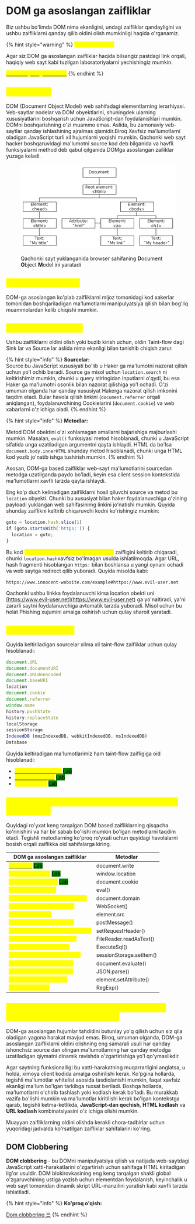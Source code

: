 # DOM ga asoslangan zaifliklar

Biz ushbu bo'limda DOM nima ekanligini, undagi zaifliklar qandayligini va ushbu zaifliklarni qanday qilib oldini olish mumkinligi haqida o'rganamiz.

{% hint style="warning" %}
<mark style="color:yellow;">**Labaratoriyalar:**</mark>

Agar siz DOM ga asoslangan zaifliklar haqida bilsangiz pastdagi link orqali, haqiqiy web sayt kabi tuzilgan laboratoriyalarni yechishingiz mumkin.

<mark style="color:yellow;"></mark>[<mark style="color:yellow;">Labratoriyalarga o'tish ≫</mark>](https://portswigger.net/web-security/all-labs#dom-based-vulnerabilities)<mark style="color:yellow;"></mark>
{% endhint %}

## <mark style="color:yellow;">DOM nima ?</mark> <a href="#dom-nima" id="dom-nima"></a>

DOM (Document Object Model) web sahifadagi elementlarning ierarhiyasi. Veb-saytlar  nodelar va DOM obyektlarini, shuningdek ularning xususiyatlarini boshqarish uchun JavaScript-dan foydalanishlari mumkin. DOMni boshqarishning o'zi muammo emas. Aslida, bu zamonaviy veb-saytlar qanday ishlashining ajralmas qismidir.Biroq  Xavfsiz ma'lumotlarni oladigan JavaScript turli xil hujumlarni yoqishi mumkin. Qachonki web sayt hacker boshqaruvidagi ma'lumotni source kod deb bilganida va havfli funksiyalarni method deb qabul qilganida DOMga asoslangan zailiklar yuzaga keladi.

<figure><img src="../../.gitbook/assets/image (25).png" alt=""><figcaption><p>Qachonki sayt yuklanganida browser sahifaning <strong>D</strong>ocument <strong>O</strong>bject <strong>M</strong>odel ini yaratadi</p></figcaption></figure>

## <mark style="color:yellow;">Taint-Flow zaifliklar</mark> <a href="#taint-flow-zaifliklar" id="taint-flow-zaifliklar"></a>

DOM-ga asoslangan ko'plab zaifliklarni mijoz tomonidagi kod xakerlar tomonidan boshqariladigan ma'lumotlarni manipulyatsiya qilish bilan bog'liq muammolardan kelib chiqishi mumkin.

## <mark style="color:yellow;">Taint flow o'zi nima?</mark> <a href="#taint-flow-ozi-nima" id="taint-flow-ozi-nima"></a>

Ushbu zaifliklarni oldini olish yoki buzib kirish uchun, oldin Taint-flow dagi Sink lar va Source lar aslida nima ekanligi bilan tanishib chiqish zarur.

{% hint style="info" %}
**Sourcelar:**\
Source bu JavaScript xususiyati bo'lib u Haker ga ma'lumotni nazorat qilish uchun yo'l ochib beradi. Source ga misol uchun `location.search` ni keltirishimiz mumkin, chunki u query stiringidan inputlarni o'qydi, bu esa Haker ga ma'lumotni osonlik bilan nazorat qilishiga yo'l ochadi. O'zi umuman olganda har qanday xususiyat Hakerga nazorat qilish imkonini taqdim etadi. Bular havola qilish linkini (`document.referrer` orqali aniqlangan), foydalanuvchining Cookielarini (`document.cookie`) va web xabarlarni o'z ichiga oladi.
{% endhint %}

{% hint style="info" %}
**Metodlar:**

Metod DOM obektini o'zi xohlamagan amallarni bajarishiga majburlashi mumkin. Masalan, `eval()` funksiyasi metod hisoblanadi, chunki u JavaScript sifatida unga uzatiladigan argumentni qayta ishlaydi. HTML da bo'lsa `document.body.innerHTML` shunday metod hisoblanadi, chunki unga HTML kod yozib jo'natib ishga tushirish mumkin.
{% endhint %}

Asosan, DOM-ga based zaifliklar web-sayt ma'lumotlarini sourcedan metodga uzatilganda paydo bo'ladi, keyin esa client session kontekstida ma'lumotlarni xavfli tarzda qayta ishlaydi.

Eng ko'p duch kelinadigan zaifliklarni hosil qiluvchi source va metod bu `location` obyekti. Chunki bu xususiyat bilan haker foydalanuvchiga o'zining payloadi yuklangan web sahifasinimg linkini jo'natishi mumkin. Quyida shunday zaiflikni keltirib chiqaruvchi kodni ko'rishingiz mumkin:

```javascript
goto = location.hash.slice(1)
if (goto.startsWith('https:')) {
  location = goto;
}
```

Bu kod <mark style="color:yellow;">DOM ga asoslangan open redirection</mark> zaifligini keltirib chiqaradi, chunki `location.hash`xavfsiz bo'lmagan usulda ishlatilmoqda. Agar URL, hash fragmenti hisoblangan `https:` bilan boshlansa u yangi oynani ochadi va web saytga redirect qilib yuboradi. Quyida misolda kabi:

```url
https://www.innocent-website.com/example#https://www.evil-user.net
```

Qachonki ushbu linkka foydalanuvchi kirsa location obekti uni [https://www.evil-user.net](https://www.evil-user.net) ga yo'naltiradi, ya'ni zararli saytni foydalanuvchiga avtomatik tarzda yuboradi. Misol uchun bu holat Phishing xujumini amalga oshirish uchun qulay sharoit yaratadi.

## <mark style="color:yellow;">Umumiy sourcelar</mark> <a href="#umumiy-manbalar" id="umumiy-manbalar"></a>

Quyida keltiriladigan sourcelar xilma xil taint-flow zaifliklar uchun qulay hisoblanadi:

```javascript
document.URL
document.documentURI
document.URLUnencoded
document.baseURI
location
document.cookie
document.referrer
window.name
history.pushState
history.replaceState
localStorage
sessionStorage
IndexedDB (mozIndexedDB, webkitIndexedDB, msIndexedDB)
Database
```

Quyida keltiradigan ma'lumotlarimiz ham taint-flow zaifligiga oid hisoblanadi:

* <mark style="color:yellow;"></mark>[<mark style="color:yellow;">Reflected ma'lumot</mark> ](../../xss/domga-asoslanga-xss.md#stored-va-reflected-malumotlar-bilan-biriktirilgan-dom-xss) <mark style="background-color:green;">Lab</mark>&#x20;
* <mark style="color:yellow;"></mark>[<mark style="color:yellow;">Stored ma'lumot</mark>](../../xss/domga-asoslanga-xss.md#stored-va-reflected-malumotlar-bilan-biriktirilgan-dom-xss) <mark style="background-color:green;">Lab</mark>&#x20;
* <mark style="color:yellow;">Web xabarlar</mark>  <mark style="background-color:green;">Lab</mark>&#x20;

## <mark style="color:yellow;">Qaysi metodlar DOM based zaifliklariga sabab bo'la oladi ?</mark>

Quyidagi ro'yxat keng tarqalgan DOM based zaifliklarning qisqacha ko'rinishini va har bir sabab bo'lishi mumkin bo'lgan metodlarni taqdim etadi. Tegishli metodlarning ko'proq ro'yxati uchun quyidagi havolalarni bosish orqali zaiflikka oid sahifalarga kiring.

| DOM ga asoslangan zaifliklar                                                                                                                                                       | Metodlar                 |
| ---------------------------------------------------------------------------------------------------------------------------------------------------------------------------------- | ------------------------ |
| <mark style="color:yellow;"></mark>[<mark style="color:yellow;">DOM XSS</mark>](../../xss/cross-site-scripting.md#dom-based-xss) <mark style="background-color:green;">Lab</mark>  | document.write           |
| <mark style="color:yellow;">Open Redirection</mark> <mark style="background-color:green;">Lab</mark>                                                                               | window.location          |
| <mark style="color:yellow;">Cookie manipulation</mark> <mark style="background-color:green;">Lab</mark>                                                                            | document.cookie          |
| <mark style="color:yellow;">JavaScript Injection</mark>                                                                                                                            | eval()                   |
| <mark style="color:yellow;">Document-domain manipulation</mark>                                                                                                                    | document.domain          |
| <mark style="color:yellow;">WebSocket-URL Poisoning</mark>                                                                                                                         | WebSocket()              |
| <mark style="color:yellow;">Link manipulation</mark>                                                                                                                               | element.src              |
| <mark style="color:yellow;">WebMessage Manipulation</mark>                                                                                                                         | postMessage()            |
| <mark style="color:yellow;">Ajax request-header manipulation</mark>                                                                                                                | setRequestHeader()       |
| <mark style="color:yellow;">Local file-path manipulation</mark>                                                                                                                    | FileReader.readAsText()  |
| <mark style="color:yellow;">Client-side SQL injection</mark>                                                                                                                       | ExecuteSql()             |
| <mark style="color:yellow;">HTML5-storage manipulation</mark>                                                                                                                      | sessionStorage.setItem() |
| <mark style="color:yellow;">Client-side XPath injection</mark>                                                                                                                     | document.evaluate()      |
| <mark style="color:yellow;">Client-side JSON injection</mark>                                                                                                                      | JSON.parse()             |
| <mark style="color:yellow;">DOM-data manipulation</mark>                                                                                                                           | element.setAttribute()   |
| <mark style="color:yellow;">Denial of service</mark>                                                                                                                               | RegExp()                 |

## <mark style="color:yellow;">Qanday qilib DOMga asoslangan taint-flow zaifliklarni oldini olish mumkin</mark> <a href="#qanday-qilib-dom-ga-asoslangan-taint-flow-zaifliklarni-oldini-olish-mumkin" id="qanday-qilib-dom-ga-asoslangan-taint-flow-zaifliklarni-oldini-olish-mumkin"></a>

DOM-ga asoslangan hujumlar tahdidini butunlay yo'q qilish uchun siz qila oladigan yagona harakat mavjud emas. Biroq, umuman olganda, DOM-ga asoslangan zaifliklarni oldini olishning eng samarali usuli har qanday ishonchsiz source dan olingan ma'lumotlarning har qanday metodga uzatiladigan qiymatni dinamik ravishda o'zgartirishiga yo'l qo'ymaslikdir.

Agar saytning funksionalligi bu xatti-harakatning muqarrarligini anglatsa, u holda, ximoya client kodida amalga oshirilishi kerak. Ko'pgina hollarda, tegishli ma'lumotlar whitelist asosida tasdiqlanishi mumkin, faqat xavfsiz ekanligi ma'lum bo'lgan tarkibga ruxsat beriladi. Boshqa hollarda, ma'lumotlarni o'chirib tashlash yoki kodlash kerak bo'ladi. Bu murakkab vazifa bo'lishi mumkin va ma'lumotlar kiritilishi kerak bo'lgan kontekstga qarab, tegishli ketma-ketlikda, **JavaScript-dan qochish**, **HTML kodlash** va **URL kodlash** kombinatsiyasini o'z ichiga olishi mumkin.

Muayyan zaifliklarning oldini olishda kerakli chora-tadbirlar uchun yuqoridagi jadvalda ko'rsatilgan zaifliklar sahifalarini ko'ring.

## DOM Clobbering <a href="#dom-clobbering" id="dom-clobbering"></a>

**DOM clobbering** - bu DOMni manipulyatsiya qilish va natijada web-saytdagi JavaScript xatti-harakatlarini o'zgartirish uchun sahifaga HTML kiritadigan ilg'or usuldir. DOM blokirovkasining eng keng tarqalgan shakli global o'zgaruvchining ustiga yozish uchun elementdan foydalanish, keyinchalik u web sayt tomonidan dinamik skript URL-manzilini yaratish kabi xavfli tarzda ishlatiladi.

{% hint style="info" %}
**Ko'proq o'qish:**

[Dom clobbering ☰](./#dom-clobbering)
{% endhint %}
